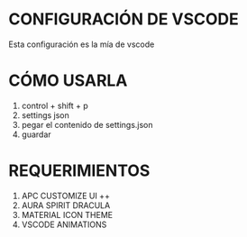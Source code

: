 # CONFIGURACIÓN DE VSCODE
Esta configuración es la mía de vscode


# CÓMO USARLA

1. control + shift + p
2. settings json
3. pegar el contenido de settings.json
4. guardar


# REQUERIMIENTOS
1. APC CUSTOMIZE UI ++
2. AURA SPIRIT DRACULA
3. MATERIAL ICON THEME
4. VSCODE ANIMATIONS
